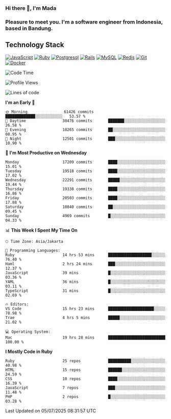 ### Hi there 👋, I'm Mada
### Pleasure to meet you. I'm a software engineer from Indonesia, based in Bandung.

## Technology Stack

[![JavaScript](https://img.shields.io/badge/-JavaScript-%23F7DF1C?style=flat-square&logo=javascript&logoColor=000000&labelColor=%23F7DF1C&color=%23FFCE5A)](https://www.javascript.com/)
[![Ruby](https://img.shields.io/badge/Ruby-CC342D?style=flat-square&logo=ruby&logoColor=white)](https://www.ruby-lang.org/en/)
[![Postgresql](https://img.shields.io/badge/PostgreSQL-316192?style=flat-square&logo=postgresql&logoColor=ffffff)](https://www.postgresql.org/)
[![Rails](https://img.shields.io/badge/Ruby_on_Rails-CC0000?style=flat-square&logo=ruby-on-rails&logoColor=white)](https://rubyonrails.org/)
[![MySQL](https://img.shields.io/badge/-MySQL-4479A1?style=flat-square&logo=MySQL&logoColor=ffffff)](https://www.mysql.com/)
[![Redis](https://img.shields.io/badge/-Redis-DC382D?style=flat-square&logo=Redis&logoColor=ffffff)](https://redis.io/)
[![Git](https://img.shields.io/badge/-Git-%23F05032?style=flat-square&logo=git&logoColor=%23ffffff)](https://git-scm.com/)
[![Docker](https://img.shields.io/badge/-Docker-2496ED?style=flat-square&logo=docker&logoColor=ffffff)](https://www.docker.com/)
<!--
**madaarya/madaarya** is a ✨ _special_ ✨ repository because its `README.md` (this file) appears on your GitHub profile.

Here are some ideas to get you started:

- 🔭 I’m currently working on ...
- 🌱 I’m currently learning ...
- 👯 I’m looking to collaborate on ...
- 🤔 I’m looking for help with ...
- 💬 Ask me about ...
- 📫 How to reach me: ...
- 😄 Pronouns: ...
- ⚡ Fun fact: ...
-->
<!--START_SECTION:waka-->
![Code Time](http://img.shields.io/badge/Code%20Time-7%2C452%20hrs%2020%20mins-blue)

![Profile Views](http://img.shields.io/badge/Profile%20Views-0-blue)

![Lines of code](https://img.shields.io/badge/From%20Hello%20World%20I%27ve%20Written-52.0%20million%20lines%20of%20code-blue)

**I'm an Early 🐤** 

```text
🌞 Morning                61426 commits       █████████████░░░░░░░░░░░░   53.57 % 
🌆 Daytime                30476 commits       ███████░░░░░░░░░░░░░░░░░░   26.58 % 
🌃 Evening                10265 commits       ██░░░░░░░░░░░░░░░░░░░░░░░   08.95 % 
🌙 Night                  12501 commits       ███░░░░░░░░░░░░░░░░░░░░░░   10.90 % 
```
📅 **I'm Most Productive on Wednesday** 

```text
Monday                   17209 commits       ████░░░░░░░░░░░░░░░░░░░░░   15.01 % 
Tuesday                  19518 commits       ████░░░░░░░░░░░░░░░░░░░░░   17.02 % 
Wednesday                22291 commits       █████░░░░░░░░░░░░░░░░░░░░   19.44 % 
Thursday                 19338 commits       ████░░░░░░░░░░░░░░░░░░░░░   16.86 % 
Friday                   20503 commits       ████░░░░░░░░░░░░░░░░░░░░░   17.88 % 
Saturday                 10840 commits       ██░░░░░░░░░░░░░░░░░░░░░░░   09.45 % 
Sunday                   4969 commits        █░░░░░░░░░░░░░░░░░░░░░░░░   04.33 % 
```


📊 **This Week I Spent My Time On** 

```text
🕑︎ Time Zone: Asia/Jakarta

💬 Programming Languages: 
Ruby                     14 hrs 53 mins      ███████████████████░░░░░░   76.40 % 
Haml                     2 hrs 24 mins       ███░░░░░░░░░░░░░░░░░░░░░░   12.37 % 
JavaScript               39 mins             █░░░░░░░░░░░░░░░░░░░░░░░░   03.36 % 
YAML                     36 mins             █░░░░░░░░░░░░░░░░░░░░░░░░   03.11 % 
TypeScript               31 mins             █░░░░░░░░░░░░░░░░░░░░░░░░   02.69 % 

🔥 Editors: 
VS Code                  15 hrs 23 mins      ████████████████████░░░░░   78.98 % 
Trae                     4 hrs 5 mins        █████░░░░░░░░░░░░░░░░░░░░   21.02 % 

💻 Operating System: 
Mac                      19 hrs 28 mins      █████████████████████████   100.00 % 
```

**I Mostly Code in Ruby** 

```text
Ruby                     25 repos            ██████████░░░░░░░░░░░░░░░   40.98 % 
HTML                     15 repos            ██████░░░░░░░░░░░░░░░░░░░   24.59 % 
CSS                      10 repos            ████░░░░░░░░░░░░░░░░░░░░░   16.39 % 
JavaScript               7 repos             ███░░░░░░░░░░░░░░░░░░░░░░   11.48 % 
PHP                      2 repos             █░░░░░░░░░░░░░░░░░░░░░░░░   03.28 % 
```




 Last Updated on 05/07/2025 08:31:57 UTC
<!--END_SECTION:waka-->
